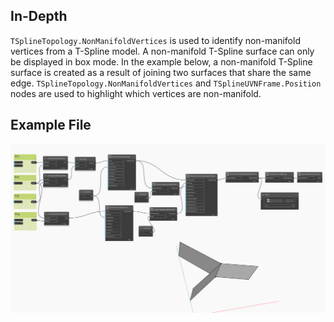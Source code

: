 ## In-Depth
`TSplineTopology.NonManifoldVertices` is used to identify non-manifold vertices from a T-Spline model. A non-manifold T-Spline surface can only be displayed in box mode. 
In the example below, a non-manifold T-Spline surface is created as a result of joining two surfaces that share the same edge. `TSplineTopology.NonManifoldVertices` and `TSplineUVNFrame.Position` nodes are used to highlight which vertices are non-manifold. 

## Example File

![Example](./Autodesk.DesignScript.Geometry.TSpline.TSplineTopology.NonManifoldVertices_img.jpg)